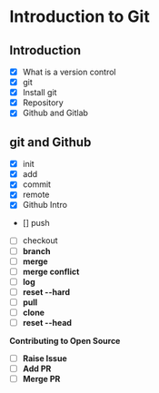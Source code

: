 # Introduction to Git

## Introduction

- [x] What is a version control
- [x] git
- [x] Install git
- [x] Repository
- [x] Github and Gitlab

## git and Github

- [x] init
- [x] add
- [x] commit
- [x] remote
- [x] Github Intro
- [] push
- [ ] checkout <b>
- [ ] branch
- [ ] merge
- [ ] merge conflict
- [ ] log
- [ ] reset --hard <commit>
- [ ] pull
- [ ] clone
- [ ] reset --head

Contributing to Open Source

- [ ] Raise Issue
- [ ] Add PR
- [ ] Merge PR
